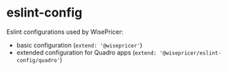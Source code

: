 # eslint-config

Eslint configurations used by WisePricer:

* basic configuration (`extend: '@wisepricer'`)
* extended configuration for Quadro apps (`extend: '@wisepricer/eslint-config/quadro'`)